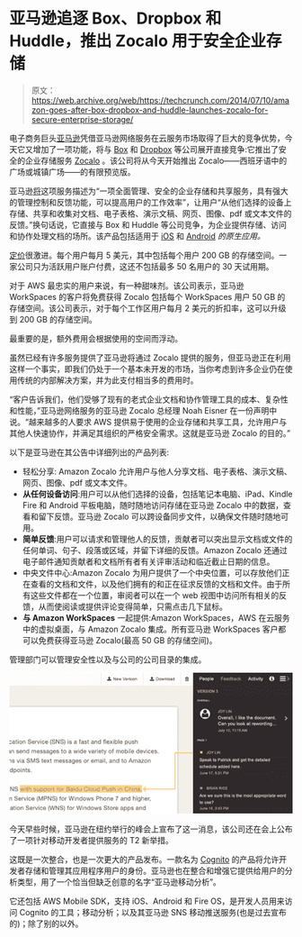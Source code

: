 # 亚马逊追逐 Box、Dropbox 和 Huddle，推出 Zocalo 用于安全企业存储 

> 原文：<https://web.archive.org/web/https://techcrunch.com/2014/07/10/amazon-goes-after-box-dropbox-and-huddle-launches-zocalo-for-secure-enterprise-storage/>

电子商务巨头[亚马逊](https://web.archive.org/web/20221209140349/http://www.crunchbase.com/organization/amazon)凭借亚马逊网络服务在云服务市场取得了巨大的竞争优势，今天它又增加了一项功能，将与 [Box](https://web.archive.org/web/20221209140349/http://www.crunchbase.com/organization/box) 和 [Dropbox](https://web.archive.org/web/20221209140349/http://www.crunchbase.com/organization/dropbox) 等公司展开直接竞争:它推出了安全的企业存储服务 [Zocalo](https://web.archive.org/web/20221209140349/http://aws.amazon.com/zocalo/) 。该公司将从今天开始推出 Zocalo——西班牙语中的广场或城镇广场——的有限预览版。

亚马逊[将](https://web.archive.org/web/20221209140349/http://phx.corporate-ir.net/phoenix.zhtml?c=176060&p=irol-newsArticle&ID=1946543&highlight=)这项服务描述为“一项全面管理、安全的企业存储和共享服务，具有强大的管理控制和反馈功能，可以提高用户的工作效率”，让用户“从他们选择的设备上存储、共享和收集对文档、电子表格、演示文稿、网页、图像、pdf 或文本文件的反馈。”换句话说，它直接与 Box 和 Huddle 等公司竞争，为企业提供存储、访问和协作处理文档的场所。该产品包括适用于 [iOS](https://web.archive.org/web/20221209140349/https://itunes.apple.com/lt/app/id878419553?mt=8) 和 [Android](https://web.archive.org/web/20221209140349/https://play.google.com/store/apps/details?id=com.amazon.zocalo) *的原生应用。*

[定价](https://web.archive.org/web/20221209140349/http://aws.amazon.com/zocalo/pricing/)很激进。每个用户每月 5 美元，其中包括每个用户 200 GB 的存储空间。一家公司只为活跃用户账户付费，这还不包括最多 50 名用户的 30 天试用期。

对于 AWS 最忠实的用户来说，有一种甜味剂。该公司表示，亚马逊 WorkSpaces 的客户将免费获得 Zocalo 包括每个 WorkSpaces 用户 50 GB 的存储空间。该公司表示，对于每个工作区用户每月 2 美元的折扣率，这可以升级到 200 GB 的存储空间。

最重要的是，额外费用会根据使用的空间而浮动。

虽然已经有许多服务提供了亚马逊将通过 Zocalo 提供的服务，但亚马逊正在利用这样一个事实，即我们仍处于一个基本未开发的市场，当你考虑到许多企业仍在使用传统的内部解决方案，并为此支付相当多的费用时。

“客户告诉我们，他们受够了现有的老式企业文档和协作管理工具的成本、复杂性和性能，”亚马逊网络服务的亚马逊 Zocalo 总经理 Noah Eisner 在一份声明中说。“越来越多的人要求 AWS 提供易于使用的企业存储和共享工具，允许用户与其他人快速协作，并满足其组织的严格安全需求。这就是亚马逊 Zocalo 的目的。”

以下是亚马逊在其公告中详细列出的产品列表:

*   轻松分享: Amazon Zocalo 允许用户与他人分享文档、电子表格、演示文稿、网页、图像、pdf 或文本文件。
*   **从任何设备访问**:用户可以从他们选择的设备，包括笔记本电脑、iPad、Kindle Fire 和 Android 平板电脑，随时随地访问存储在亚马逊 Zocalo 中的数据，查看和留下反馈。亚马逊 Zocalo 可以跨设备同步文件，以确保文件随时随地可用。
*   **简单反馈**:用户可以请求和管理他人的反馈，贡献者可以突出显示文档或文件的任何单词、句子、段落或区域，并留下详细的反馈。Amazon Zocalo 还通过电子邮件通知贡献者和文档所有者有关评审活动和临近截止日期的信息。
*   中央文件中心:Amazon Zocalo 为用户提供了一个中央位置，可以存放他们正在查看的文档和文件，以及他们拥有的和正在征求反馈的文档和文件。由于所有这些文件都在一个位置，审阅者可以在一个 web 视图中访问所有相关的反馈，从而使阅读或提供评论变得简单，只需点击几下鼠标。
*   **与 Amazon WorkSpaces** 一起提供:Amazon WorkSpaces，AWS 在云服务中的虚拟桌面，与 Amazon Zocalo 集成。所有亚马逊 WorkSpaces 客户都可以免费获得亚马逊 Zocalo(最高 50 GB 的存储空间)。

管理部门可以管理安全性以及与公司的公司目录的集成。

![zocalo](img/560366d1acf05902e728169c0b93a69a.png)

今天早些时候，亚马逊在纽约举行的峰会上宣布了这一消息，该公司还在会上公布了一项针对移动开发者提供服务的 T2 新举措。

这既是一次整合，也是一次更大的产品发布。一款名为 [Cognito](https://web.archive.org/web/20221209140349/http://phx.corporate-ir.net/phoenix.zhtml?c=176060&p=irol-newsArticle&ID=1946542&highlight=) 的产品将允许开发者存储和管理其应用程序用户的身份。亚马逊也在整合和增强它提供给用户的分析类型，用了一个恰当但缺乏创意的名字“亚马逊移动分析”。

它还包括 AWS Mobile SDK，支持 iOS、Android 和 Fire OS，是开发人员用来访问 Cognito 的工具；移动分析；以及其亚马逊 SNS 移动推送服务(也是过去宣布的)；除了别的以外。